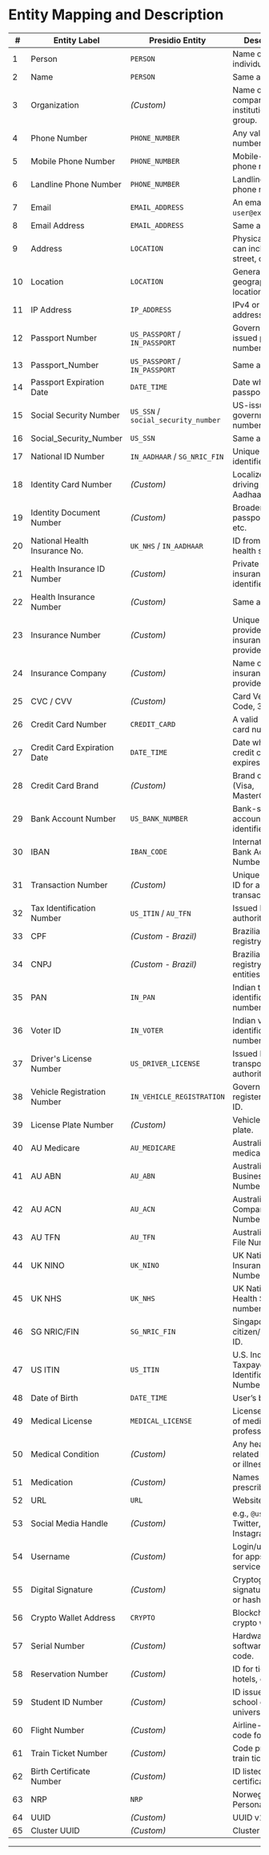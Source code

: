 # Entity Mapping and Description

| #  | Entity Label                  | Presidio Entity           | Description                                                                 |
|----|-------------------------------|----------------------------|-----------------------------------------------------------------------------|
| 1  | Person                        | `PERSON`                   | Name of an individual.                                                     |
| 2  | Name                          | `PERSON`                   | Same as Person.                                                            |
| 3  | Organization                  | *(Custom)*                | Name of a company, institution, or group.                                  |
| 4  | Phone Number                  | `PHONE_NUMBER`            | Any valid phone number format.                                             |
| 5  | Mobile Phone Number           | `PHONE_NUMBER`            | Mobile-specific phone number.                                              |
| 6  | Landline Phone Number         | `PHONE_NUMBER`            | Landline-specific phone number.                                            |
| 7  | Email                         | `EMAIL_ADDRESS`           | An email ID like `user@example.com`.                                       |
| 8  | Email Address                 | `EMAIL_ADDRESS`           | Same as Email.                                                             |
| 9  | Address                       | `LOCATION`                | Physical address, can include street, city, etc.                           |
| 10 | Location                      | `LOCATION`                | General geographical location.                                             |
| 11 | IP Address                    | `IP_ADDRESS`              | IPv4 or IPv6 address.                                                      |
| 12 | Passport Number               | `US_PASSPORT` / `IN_PASSPORT` | Government-issued passport number.                                   |
| 13 | Passport_Number               | `US_PASSPORT` / `IN_PASSPORT` | Same as above.                                                        |
| 14 | Passport Expiration Date      | `DATE_TIME`               | Date when a passport expires.                                              |
| 15 | Social Security Number        | `US_SSN` / `social_security_number` | US-issued government ID number.                                   |
| 16 | Social_Security_Number        | `US_SSN`                  | Same as above.                                                             |
| 17 | National ID Number            | `IN_AADHAAR` / `SG_NRIC_FIN` | Unique citizen identifier.                                           |
| 18 | Identity Card Number          | *(Custom)*                | Localized ID like driving license, Aadhaar, etc.                           |
| 19 | Identity Document Number      | *(Custom)*                | Broader term for passport, license, etc.                                   |
| 20 | National Health Insurance No. | `UK_NHS` / `IN_AADHAAR`   | ID from national health services.                                          |
| 21 | Health Insurance ID Number    | *(Custom)*                | Private or public insurance identifiers.                                   |
| 22 | Health Insurance Number       | *(Custom)*                | Same as above.                                                             |
| 23 | Insurance Number              | *(Custom)*                | Unique number provided by insurance provider.                              |
| 24 | Insurance Company             | *(Custom)*                | Name of the insurance provider.                                            |
| 25 | CVC / CVV                     | *(Custom)*                | Card Verification Code, 3-4 digits.                                        |
| 26 | Credit Card Number            | `CREDIT_CARD`             | A valid credit card number.                                                |
| 27 | Credit Card Expiration Date   | `DATE_TIME`               | Date when a credit card expires.                                           |
| 28 | Credit Card Brand             | *(Custom)*                | Brand of the card (Visa, MasterCard, etc.)                                 |
| 29 | Bank Account Number           | `US_BANK_NUMBER`          | Bank-specific account identifier.                                          |
| 30 | IBAN                          | `IBAN_CODE`               | International Bank Account Number.                                         |
| 31 | Transaction Number            | *(Custom)*                | Unique reference ID for a transaction.                                     |
| 32 | Tax Identification Number     | `US_ITIN` / `AU_TFN`      | Issued by tax authorities.                                                 |
| 33 | CPF                           | *(Custom - Brazil)*       | Brazilian taxpayer registry number.                                        |
| 34 | CNPJ                          | *(Custom - Brazil)*       | Brazilian national registry of legal entities.                             |
| 35 | PAN                           | `IN_PAN`                  | Indian tax identification number.                                          |
| 36 | Voter ID                      | `IN_VOTER`                | Indian voter identification number.                                        |
| 37 | Driver's License Number       | `US_DRIVER_LICENSE`       | Issued by transport authority.                                             |
| 38 | Vehicle Registration Number   | `IN_VEHICLE_REGISTRATION` | Government-registered vehicle ID.                                          |
| 39 | License Plate Number          | *(Custom)*                | Vehicle license plate.                                                     |
| 40 | AU Medicare                   | `AU_MEDICARE`             | Australian medical ID.                                                     |
| 41 | AU ABN                        | `AU_ABN`                  | Australian Business Number.                                                |
| 42 | AU ACN                        | `AU_ACN`                  | Australian Company Number.                                                 |
| 43 | AU TFN                        | `AU_TFN`                  | Australian Tax File Number.                                                |
| 44 | UK NINO                      | `UK_NINO`                 | UK National Insurance Number.                                              |
| 45 | UK NHS                       | `UK_NHS`                  | UK National Health Service number.                                         |
| 46 | SG NRIC/FIN                  | `SG_NRIC_FIN`             | Singapore citizen/resident ID.                                             |
| 47 | US ITIN                      | `US_ITIN`                 | U.S. Individual Taxpayer Identification Number.                            |
| 48 | Date of Birth                | `DATE_TIME`               | User’s birthday.                                                           |
| 49 | Medical License              | `MEDICAL_LICENSE`         | License number of medical professionals.                                   |
| 50 | Medical Condition            | *(Custom)*                | Any health-related diagnosis or illness.                                   |
| 51 | Medication                   | *(Custom)*                | Names of prescribed drugs.                                                 |
| 52 | URL                          | `URL`                     | Website links.                                                             |
| 53 | Social Media Handle          | *(Custom)*                | e.g., `@username` on Twitter, Instagram.                                   |
| 54 | Username                     | *(Custom)*                | Login/usernames for apps or services.                                      |
| 55 | Digital Signature            | *(Custom)*                | Cryptographic signature block or hash.                                     |
| 56 | Crypto Wallet Address        | `CRYPTO`                  | Blockchain or crypto wallet IDs.                                           |
| 57 | Serial Number                | *(Custom)*                | Hardware or software serial code.                                          |
| 58 | Reservation Number           | *(Custom)*                | ID for tickets, hotels, etc.                                               |
| 59 | Student ID Number            | *(Custom)*                | ID issued by school or university.                                         |
| 60 | Flight Number                | *(Custom)*                | Airline-specific code for a flight.                                        |
| 61 | Train Ticket Number          | *(Custom)*                | Code printed on train ticket.                                              |
| 62 | Birth Certificate Number     | *(Custom)*                | ID listed on birth certificate.                                            |
| 63 | NRP                          | `NRP`                     | Norwegian Personal Number.                                                 |
| 64 | UUID                          | *(Custom)*               | UUID v1 tp v5                                                |
| 65 | Cluster UUID                        | *(Custom)*                      | Cluster UUID                                                 |

---